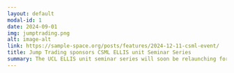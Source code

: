 ```yaml
---
layout: default
modal-id: 1
date: 2024-09-01
img: jumptrading.png
alt: image-alt
link: https://sample-space.org/posts/features/2024-12-11-csml-event/
title: Jump Trading sponsors CSML ELLIS unit Seminar Series
summary: The UCL ELLIS unit seminar series will soon be relaunching for the new academic year. We are very grateful to Jump Trading for sponsoring, and to Kai Teh, Hudson Chen and Lorenz Wolf for organising. Talks will be recorded and uploaded on the ELLIS unit's Youtube channel.
---
```




